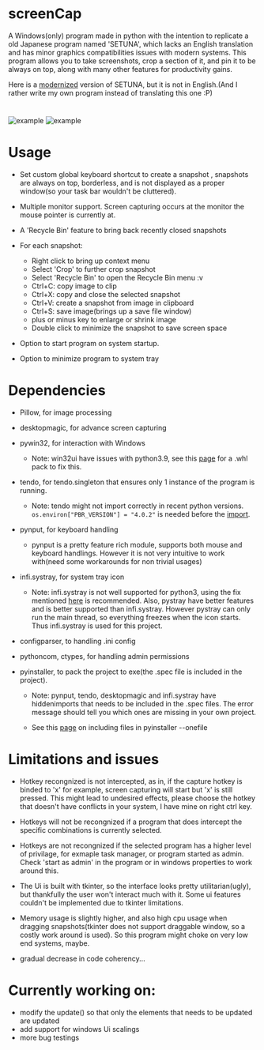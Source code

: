 # screenCap

A Windows(only) program made in python with the intention to replicate a old Japanese program named 'SETUNA', which lacks an English translation and has minor graphics compatibilities issues with modern systems. This program allows you to take screenshots, crop a section of it, and pin it to be always on top, along with many other features for productivity gains.

Here is a [modernized](https://github.com/tylearymf/SETUNA2) version of SETUNA, but it is not in English.(And I rather write my own program instead of translating this one :P)

#

![example](https://i.imgur.com/3e8YwWm.png)
![example](https://imgur.com/a/aDDlf21)

# Usage

- Set custom global keyboard shortcut to create a snapshot , snapshots are always on top, borderless, and is not displayed as a proper window(so your task bar wouldn't be cluttered).

- Multiple monitor support. Screen capturing occurs at the monitor the mouse pointer is currently at.

- A 'Recycle Bin' feature to bring back recently closed snapshots

- For each snapshot:

  - Right click to bring up context menu
  - Select 'Crop' to further crop snapshot
  - Select 'Recycle Bin' to open the Recycle Bin menu :v
  - Ctrl+C: copy image to clip
  - Ctrl+X: copy and close the selected snapshot
  - Ctrl+V: create a snapshot from image in clipboard
  - Ctrl+S: save image(brings up a save file window)
  - plus or minus key to enlarge or shrink image
  - Double click to minimize the snapshot to save screen space

- Option to start program on system startup.

- Option to minimize program to system tray

# Dependencies

- Pillow, for image processing
- desktopmagic, for advance screen capturing
- pywin32, for interaction with Windows

  - Note: win32ui have issues with python3.9, see this [page](https://github.com/mhammond/pywin32/issues/1593) for a .whl pack to fix this.

- tendo, for tendo.singleton that ensures only 1 instance of the program is running.

  - Note: tendo might not import correctly in recent python versions. `os.environ["PBR_VERSION"] = "4.0.2"` is needed before the [import](https://blog.csdn.net/wzh200x/article/details/111185209).

- pynput, for keyboard handling
  - pynput is a pretty feature rich module, supports both mouse and keyboard handlings. However it is not very intuitive to work with(need some workarounds for non trivial usages)
- infi.systray, for system tray icon

  - Note: infi.systray is not well supported for python3, using the fix mentioned [here](https://github.com/Infinidat/infi.systray/issues/32) is recommended. Also, pystray have better features and is better supported than infi.systray. However pystray can only run the main thread, so everything freezes when the icon starts. Thus infi.systray is used for this project.

- configparser, to handling .ini config

- pythoncom, ctypes, for handling admin permissions

- pyinstaller, to pack the project to exe(the .spec file is included in the project).

  - Note: pynput, tendo, desktopmagic and infi.systray have hiddenimports that needs to be included in the .spec files. The error message should tell you which ones are missing in your own project.

  - See this [page](https://stackoverflow.com/questions/51264169/pyinstaller-add-folder-with-images-in-exe-file) on including files in pyinstaller --onefile

# Limitations and issues

- Hotkey recongnized is not intercepted, as in, if the capture hotkey is binded to 'x' for example, screen capturing will start but 'x' is still pressed. This might lead to undesired effects, please choose the hotkey that doesn't have conflicts in your system, I have mine on right ctrl key.

- Hotkeys will not be recongnized if a program that does intercept the specific combinations is currently selected.

- Hotkeys are not recongnized if the selected program has a higher level of privilage, for exmaple task manager, or program started as admin. Check 'start as admin' in the program or in windows properties to work around this.

- The Ui is built with tkinter, so the interface looks pretty utilitarian(ugly), but thankfully the user won't interact much with it. Some ui features couldn't be implemented due to tkinter limitations.

- Memory usage is slightly higher, and also high cpu usage when dragging snapshots(tkinter does not support draggable window, so a costly work around is used). So this program might choke on very low end systems, maybe.

- gradual decrease in code coherency...

# Currently working on:

- modify the update() so that only the elements that needs to be updated are updated
- add support for windows Ui scalings
- more bug testings
